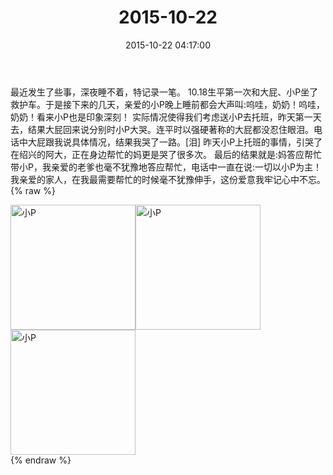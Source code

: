 ﻿---
title: 2015-10-22
date: 2015-10-22 04:17:00
tags:
categories: 妈妈
---
最近发生了些事，深夜睡不着，特记录一笔。
10.18生平第一次和大屁、小P坐了救护车。于是接下来的几天，亲爱的小P晚上睡前都会大声叫:呜哇，奶奶！呜哇，奶奶！看来小P也是印象深刻！
实际情况使得我们考虑送小P去托班，昨天第一天去，结果大屁回来说分别时小P大哭。连平时以强硬著称的大屁都没忍住眼泪。电话中大屁跟我说具体情况，结果我哭了一路。[泪]
昨天小P上托班的事情，引哭了在绍兴的阿大，正在身边帮忙的妈更是哭了很多次。
最后的结果就是:妈答应帮忙带小P，我亲爱的老爹也毫不犹豫地答应帮忙，电话中一直在说:一切以小P为主！
我亲爱的家人，在我最需要帮忙的时候毫不犹豫伸手，这份爱意我牢记心中不忘。
{% raw %}
<div style="width:500 px">
<div style="float:left; width:100 px"><img src="/2015-10-22/微信图片_20171011164049.jpg" width="200" alt="小P"></div>
<div style="float:left; width:100 px"><img src="/2015-10-22/微信图片_20171011164102.jpg" width="200" alt="小P"></div>
<div style="float:left; width:100 px"><img src="/2015-10-22/微信图片_20171011164111.jpg" width="200" alt="小P"></div>
<div style="clear:both"></div>
</div>
{% endraw %}